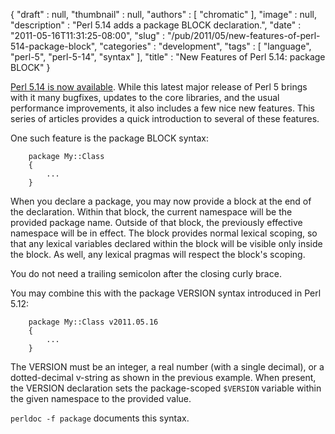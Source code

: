 {
   "draft" : null,
   "thumbnail" : null,
   "authors" : [
      "chromatic"
   ],
   "image" : null,
   "description" : "Perl 5.14 adds a package BLOCK declaration.",
   "date" : "2011-05-16T11:31:25-08:00",
   "slug" : "/pub/2011/05/new-features-of-perl-514-package-block",
   "categories" : "development",
   "tags" : [
      "language",
      "perl-5",
      "perl-5-14",
      "syntax"
   ],
   "title" : "New Features of Perl 5.14: package BLOCK"
}





[Perl 5.14 is now
available](http://news.perlfoundation.org/2011/05/perl-514.html). While
this latest major release of Perl 5 brings with it many bugfixes,
updates to the core libraries, and the usual performance improvements,
it also includes a few nice new features. This series of articles
provides a quick introduction to several of these features.

One such feature is the package BLOCK syntax:

        package My::Class
        {
            ...
        }

When you declare a package, you may now provide a block at the end of
the declaration. Within that block, the current namespace will be the
provided package name. Outside of that block, the previously effective
namespace will be in effect. The block provides normal lexical scoping,
so that any lexical variables declared within the block will be visible
only inside the block. As well, any lexical pragmas will respect the
block's scoping.

You do not need a trailing semicolon after the closing curly brace.

You may combine this with the package VERSION syntax introduced in Perl
5.12:

        package My::Class v2011.05.16
        {
            ...
        }

The VERSION must be an integer, a real number (with a single decimal),
or a dotted-decimal v-string as shown in the previous example. When
present, the VERSION declaration sets the package-scoped `$VERSION`
variable within the given namespace to the provided value.

`perldoc -f package` documents this syntax.



